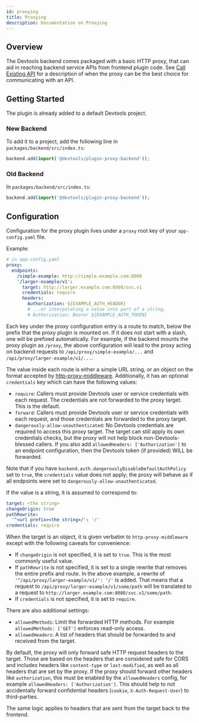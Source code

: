 ```yaml
---
id: proxying
title: Proxying
description: Documentation on Proxying
---
```


## Overview

The Devtools backend comes packaged with a basic HTTP proxy, that can aid in
reaching backend service APIs from frontend plugin code. See
[Call Existing API](call-existing-api.md) for a description of when the proxy
can be the best choice for communicating with an API.

## Getting Started

The plugin is already added to a default Devtools project.

### New Backend

To add it to a project, add the following line in `packages/backend/src/index.ts`:

```ts
backend.add(import('@devtools/plugin-proxy-backend'));
```

### Old Backend

In `packages/backend/src/index.ts`:

```ts
backend.add(import('@devtools/plugin-proxy-backend'));
```

## Configuration

Configuration for the proxy plugin lives under a `proxy` root key of your
`app-config.yaml` file.

Example:

```yaml
# in app-config.yaml
proxy:
  endpoints:
    /simple-example: http://simple.example.com:8080
    '/larger-example/v1':
      target: http://larger.example.com:8080/svc.v1
      credentials: require
      headers:
        Authorization: ${EXAMPLE_AUTH_HEADER}
        # ...or interpolating a value into part of a string,
        # Authorization: Bearer ${EXAMPLE_AUTH_TOKEN}
```

Each key under the proxy configuration entry is a route to match, below the
prefix that the proxy plugin is mounted on. If it does not start with a slash,
one will be prefixed automatically. For example, if the backend mounts the proxy
plugin as `/proxy`, the above configuration will lead to the proxy acting on
backend requests to `/api/proxy/simple-example/...` and
`/api/proxy/larger-example/v1/...`.

The value inside each route is either a simple URL string, or an object on the
format accepted by
[http-proxy-middleware](https://www.npmjs.com/package/http-proxy-middleware).
Additionally, it has an optional `credentials` key which can have the following
values:

- `require`: Callers must provide Devtools user or service credentials with
  each request. The credentials are not forwarded to the proxy target. This is
  the default.
- `forward`: Callers must provide Devtools user or service credentials with
  each request, and those credentials are forwarded to the proxy target.
- `dangerously-allow-unauthenticated`: No Devtools credentials are required to
  access this proxy target. The target can still apply its own credentials
  checks, but the proxy will not help block non-Devtools-blessed callers. If
  you also add `allowedHeaders: ['Authorization']` to an endpoint configuration,
  then the Devtools token (if provided) WILL be forwarded.

Note that if you have `backend.auth.dangerouslyDisableDefaultAuthPolicy` set to
`true`, the `credentials` value does not apply; the proxy will behave as if all
endpoints were set to `dangerously-allow-unauthenticated`.

If the value is a string, it is assumed to correspond to:

```yaml
target: <the string>
changeOrigin: true
pathRewrite:
  '^<url prefix><the string>/': '/'
credentials: require
```

When the target is an object, it is given verbatim to `http-proxy-middleware`
except with the following caveats for convenience:

- If `changeOrigin` is not specified, it is set to `true`. This is the most
  commonly useful value.
- If `pathRewrite` is not specified, it is set to a single rewrite that removes
  the entire prefix and route. In the above example, a rewrite of
  `'^/api/proxy/larger-example/v1/': '/'` is added. That means that a request to
  `/api/proxy/larger-example/v1/some/path` will be translated to a request to
  `http://larger.example.com:8080/svc.v1/some/path`.
- If `credentials` is not specified, it is set to `require`.

There are also additional settings:

- `allowedMethods`: Limit the forwarded HTTP methods. For example
  `allowedMethods: ['GET']` enforces read-only access.
- `allowedHeaders`: A list of headers that should be forwarded to and received
  from the target.

By default, the proxy will only forward safe HTTP request headers to the target.
Those are based on the headers that are considered safe for CORS and includes
headers like `content-type` or `last-modified`, as well as all headers that are
set by the proxy. If the proxy should forward other headers like
`authorization`, this must be enabled by the `allowedHeaders` config, for
example `allowedHeaders: ['Authorization']`. This should help to not
accidentally forward confidential headers (`cookie`, `X-Auth-Request-User`) to
third-parties.

The same logic applies to headers that are sent from the target back to the
frontend.
